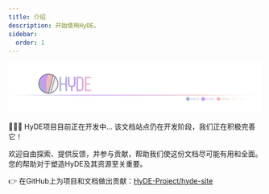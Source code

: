 ```yaml
---
title: 介绍
description: 开始使用HyDE。
sidebar:
  order: 1
---
```


<div align="center"><img src="https://raw.githubusercontent.com/prasanthrangan/hyprdots/main/Source/assets/hyde_banner.png"><br></div>

🚧🚧🚧 HyDE项目目前正在开发中...
该文档站点仍在开发阶段，我们正在积极完善它！

欢迎自由探索、提供反馈，并参与贡献，帮助我们使这份文档尽可能有用和全面。
您的帮助对于塑造HyDE及其资源至关重要。

👉 在GitHub上为项目和文档做出贡献：[HyDE-Project/hyde-site](https://github.com/HyDE-Project/hyde-site)